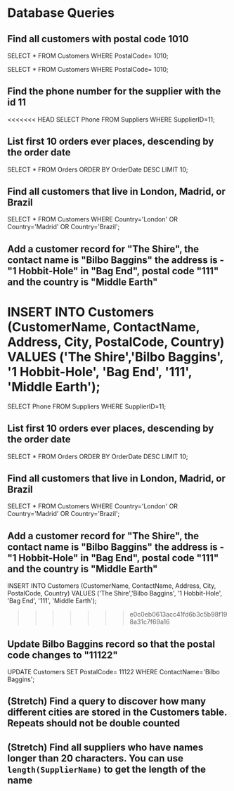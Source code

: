# Database Queries

## Find all customers with postal code 1010
SELECT * 
FROM Customers 
WHERE PostalCode= 1010;

SELECT * FROM Customers WHERE PostalCode= 1010;

## Find the phone number for the supplier with the id 11

<<<<<<< HEAD
SELECT Phone 
FROM Suppliers 
WHERE SupplierID=11;

## List first 10 orders ever places, descending by the order date

SELECT * 
FROM Orders 
ORDER BY OrderDate 
DESC LIMIT 10;

## Find all customers that live in London, Madrid, or Brazil

SELECT * 
FROM Customers 
WHERE Country='London' 
OR Country='Madrid' 
OR Country='Brazil';

## Add a customer record for "The Shire", the contact name is "Bilbo Baggins" the address is -"1 Hobbit-Hole" in "Bag End", postal code "111" and the country is "Middle Earth"

INSERT INTO Customers (CustomerName, ContactName, Address, City, PostalCode, Country) 
VALUES ('The Shire','Bilbo Baggins', '1 Hobbit-Hole', 'Bag End', '111', 'Middle Earth');
=======
SELECT Phone FROM Suppliers WHERE SupplierID=11;

## List first 10 orders ever places, descending by the order date

SELECT * FROM Orders ORDER BY OrderDate DESC LIMIT 10;

## Find all customers that live in London, Madrid, or Brazil

SELECT * FROM Customers WHERE Country='London' OR Country='Madrid' OR Country='Brazil';

## Add a customer record for "The Shire", the contact name is "Bilbo Baggins" the address is -"1 Hobbit-Hole" in "Bag End", postal code "111" and the country is "Middle Earth"

INSERT INTO Customers (CustomerName, ContactName, Address, City, PostalCode, Country) VALUES ('The Shire','Bilbo Baggins', '1 Hobbit-Hole', 'Bag End', '111', 'Middle Earth');
>>>>>>> e0c0eb0613acc41fd6b3c5b98f198a31c7f69a16

## Update Bilbo Baggins record so that the postal code changes to "11122"

UPDATE Customers SET PostalCode= 11122 WHERE ContactName='Bilbo Baggins';

## (Stretch) Find a query to discover how many different cities are stored in the Customers table. Repeats should not be double counted

## (Stretch) Find all suppliers who have names longer than 20 characters. You can use `length(SupplierName)` to get the length of the name
